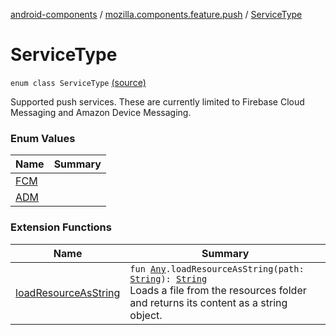 [android-components](../../index.md) / [mozilla.components.feature.push](../index.md) / [ServiceType](./index.md)

# ServiceType

`enum class ServiceType` [(source)](https://github.com/mozilla-mobile/android-components/blob/master/components/feature/push/src/main/java/mozilla/components/feature/push/AutoPushFeature.kt#L398)

Supported push services. These are currently limited to Firebase Cloud Messaging and Amazon Device Messaging.

### Enum Values

| Name | Summary |
|---|---|
| [FCM](-f-c-m.md) |  |
| [ADM](-a-d-m.md) |  |

### Extension Functions

| Name | Summary |
|---|---|
| [loadResourceAsString](../../mozilla.components.support.test.file/kotlin.-any/load-resource-as-string.md) | `fun `[`Any`](https://kotlinlang.org/api/latest/jvm/stdlib/kotlin/-any/index.html)`.loadResourceAsString(path: `[`String`](https://kotlinlang.org/api/latest/jvm/stdlib/kotlin/-string/index.html)`): `[`String`](https://kotlinlang.org/api/latest/jvm/stdlib/kotlin/-string/index.html)<br>Loads a file from the resources folder and returns its content as a string object. |
